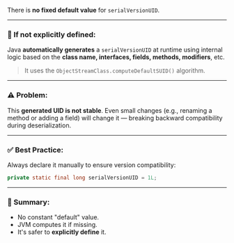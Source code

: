 There is **no fixed default value** for `serialVersionUID`.

---

### 🔧 If not explicitly defined:

Java **automatically generates** a `serialVersionUID` at runtime using internal logic based on the **class name, interfaces, fields, methods, modifiers**, etc.

> It uses the `ObjectStreamClass.computeDefaultSUID()` algorithm.

---

### ⚠️ Problem:

This **generated UID is not stable**. Even small changes (e.g., renaming a method or adding a field) will change it — breaking backward compatibility during deserialization.

---

### ✅ Best Practice:

Always declare it manually to ensure version compatibility:

```java
private static final long serialVersionUID = 1L;
```

---

### 📌 Summary:

* No constant "default" value.
* JVM computes it if missing.
* It's safer to **explicitly define** it.
